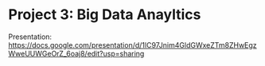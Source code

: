 # Project 3: Big Data Anayltics

Presentation: https://docs.google.com/presentation/d/1lC97Jnim4GldGWxeZTm8ZHwEgzWweUUWGeOrZ_6oaj8/edit?usp=sharing

